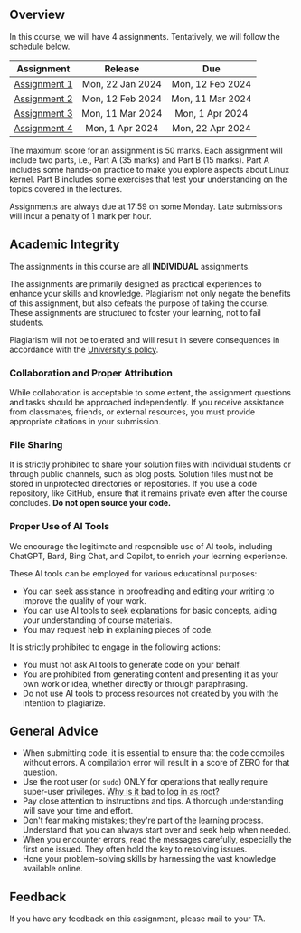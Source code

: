 ## Overview

In this course, we will have 4 assignments.
Tentatively, we will follow the schedule below.

|          Assignment           |     Release      |       Due        |
| :---------------------------: | :--------------: | :--------------: |
| [Assignment 1](asg1/index.md) | Mon, 22 Jan 2024 | Mon, 12 Feb 2024 |
| [Assignment 2](asg2/index.md) | Mon, 12 Feb 2024 | Mon, 11 Mar 2024 |
| [Assignment 3](asg3/index.md) | Mon, 11 Mar 2024 | Mon, 1 Apr 2024  |
| [Assignment 4](asg4/index.md) | Mon, 1 Apr 2024  | Mon, 22 Apr 2024 |

The maximum score for an assignment is 50 marks.
Each assignment will include two parts, i.e., Part A (35 marks) and Part B (15 marks).
Part A includes some hands-on practice to make you explore aspects about Linux kernel.
Part B includes some exercises that test your understanding on the topics covered in the lectures.

Assignments are always due at 17:59 on some Monday.
Late submissions will incur a penalty of 1 mark per hour.

## Academic Integrity

The assignments in this course are all **INDIVIDUAL** assignments.

The assignments are primarily designed as practical experiences to enhance your skills and knowledge.
Plagiarism not only negate the benefits of this assignment, but also defeats the purpose of taking the course.
These assignments are structured to foster your learning, not to fail students.

Plagiarism will not be tolerated and will result in severe consequences in accordance with the [University's policy](https://www.comp.nus.edu.sg/cug/plagiarism/).

### Collaboration and Proper Attribution

While collaboration is acceptable to some extent, the assignment questions and tasks should be approached independently.
If you receive assistance from classmates, friends, or external resources, you must provide appropriate citations in your submission.

### File Sharing

It is strictly prohibited to share your solution files with individual students or through public channels, such as blog posts.
Solution files must not be stored in unprotected directories or repositories.
If you use a code repository, like GitHub, ensure that it remains private even after the course concludes.
**Do not open source your code.**

### Proper Use of AI Tools

We encourage the legitimate and responsible use of AI tools, including ChatGPT, Bard, Bing Chat, and Copilot, to enrich your learning experience.

These AI tools can be employed for various educational purposes:

- You can seek assistance in proofreading and editing your writing to improve the quality of your work.
- You can use AI tools to seek explanations for basic concepts, aiding your understanding of course materials.
- You may request help in explaining pieces of code.

It is strictly prohibited to engage in the following actions:

- You must not ask AI tools to generate code on your behalf.
- You are prohibited from generating content and presenting it as your own work or idea, whether directly or through paraphrasing.
- Do not use AI tools to process resources not created by you with the intention to plagiarize.

## General Advice

- When submitting code, it is essential to ensure that the code compiles without errors.
  A compilation error will result in a score of ZERO for that question.
- Use the root user (or `sudo`) ONLY for operations that really require super-user privileges.
  [Why is it bad to log in as root?](https://askubuntu.com/questions/16178/why-is-it-bad-to-log-in-as-root)
- Pay close attention to instructions and tips.
  A thorough understanding will save your time and effort.
- Don't fear making mistakes; they're part of the learning process.
  Understand that you can always start over and seek help when needed.
- When you encounter errors, read the messages carefully, especially the first one issued.
  They often hold the key to resolving issues.
- Hone your problem-solving skills by harnessing the vast knowledge available online.

## Feedback

If you have any feedback on this assignment, please mail to your TA.
